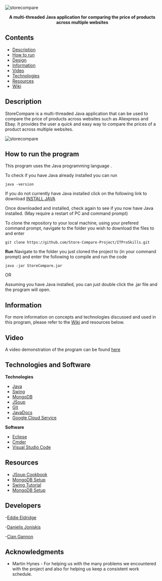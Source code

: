 ![storecompare](https://user-images.githubusercontent.com/22448079/38895768-d87f1a4c-4288-11e8-99ab-416e24d32da8.png)

<p align="center">
  <b>A multi-threaded Java application for comparing the price of products across multiple websites</b><br>
</p>

## Contents
* [Description](#description)
* [How to run](#how-to-run-the-program)
* [Design](#design)
* [Information](#information)
* [Video](#video)
* [Technologies](#technologies)
* [Resources](#resources)
* [Wiki](https://github.com/EddieEldridge/GoLangAutomaton/wiki)

## Description
StoreCompare is a multi-threaded Java application that can be used to compare the price of products across websites such as Aliexpress and Ebay. 
It provides the user a quick and easy way to compare the prices of a product across multiple websites.

![storecompare](https://user-images.githubusercontent.com/22448079/39260663-107c2abe-48b2-11e8-86d7-46046e4db086.gif)

## How to run the program
This program uses the Java programming language .

To check if you have Java already installed you can run

```
java -version 
```


If you do not currently have Java installed click on the following link to download [INSTALL JAVA](http://www.oracle.com/technetwork/java/javase/downloads/jdk8-downloads-2133151.html)

Once downloaded and installed, check again to see if you now have Java installed. (May require a restart of PC and command prompt)

To clone the repository to your local machine, using your prefered command prompt, navigate to the folder you wish to download the files to and enter
```
git clone https://github.com/Store-Compare-Project/ITProSkills.git
```

**Run**
 Navigate to the folder you just cloned the project to (in your command prompt) and enter the following to compile and run the code 

```
java -jar StoreCompare.jar
```

OR

Assuming you have Java installed, you can just double click the .jar file and the program will open.

## Information
For more information on concepts and technologies discussed and used in this program, please refer to the [Wiki](https://github.com/Store-Compare-Project/ITProSkills/wiki) and resources below.

## Video
A video demonstration of the program can be found [here](https://www.youtube.com/watch?v=3TmqZpaAYAA&feature=youtu.be)

## Technologies and Software
**Technologies**
- [Java](https://java.com/en/download/)
- [Swing](https://docs.oracle.com/javase/tutorial/uiswing/)
- [MongoDB](https://www.mongodb.com/)
- [JSoup](https://jsoup.org/)
- [Git](https://git-scm.com/)
- [JavaDocs](http://drjava.org/docs/user/ch10.html)
- [Google Cloud Service](https://cloud.google.com/)

**Software**
- [Eclipse](https://www.eclipse.org/)
- [Cmder](http://cmder.net/)
- [Visual Studio Code](https://code.visualstudio.com/)

## Resources
- [JSoup Cookbook](https://jsoup.org/cookbook/)
- [MongoDB Setup](https://www.tutorialspoint.com/mongodb/index.htm)
- [Swing Tutorial](https://www.tutorialspoint.com/swing/index.htm)
- [MongoDB Setup](https://www.tutorialspoint.com/mongodb/index.htm)


## Developers
-[Eddie Eldridge](https://github.com/EddieEldridge)	
 	 
-[Danielis Joniskis](https://github.com/jawneck)
 	 
-[Cian Gannon](https://github.com/cian2009/ITProSkills)

## Acknowledgments
- Martin Hynes - For helping us with the many problems we encountered with the project and also for helping us keep a consistent work schedule.

